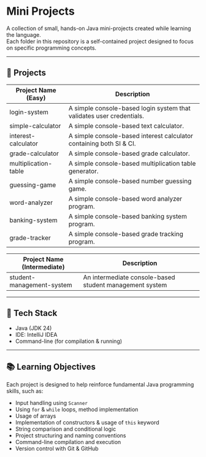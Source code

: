 # Mini Projects

A collection of small, hands-on Java mini-projects created while learning the language.  
Each folder in this repository is a self-contained project designed to focus on specific programming concepts.

---

## 📁 Projects

| Project Name (Easy)  | Description                                                          |
|----------------------|----------------------------------------------------------------------|
| login-system         | A simple console-based login system that validates user credentials. |
| simple-calculator    | A simple console-based text calculator.                              |
| interest-calculator  | A simple console-based interest calculator containing both SI & CI.  |
| grade-calculator     | A simple console-based grade calculator.                             |
| multiplication-table | A simple console-based multiplication table generator.               |
| guessing-game        | A simple console-based number guessing game.                         |
| word-analyzer        | A simple console-based word analyzer program.                        |
| banking-system       | A simple console-based banking system program.                       |
| grade-tracker        | A simple console-based grade tracking program.                       |


| Project Name (Intermediate)  | Description                                                   |
|------------------------------|---------------------------------------------------------------|
| student-management-system    | An intermediate console-based student management system       |

---

## 📌 Tech Stack

- Java (JDK 24)
- IDE: IntelliJ IDEA
- Command-line (for compilation & running)

---

## 📚 Learning Objectives

Each project is designed to help reinforce fundamental Java programming skills, such as:

- Input handling using `Scanner`
- Using `for` & `while` loops, method implementation
- Usage of arrays
- Implementation of constructors & usage of `this` keyword
- String comparison and conditional logic
- Project structuring and naming conventions
- Command-line compilation and execution
- Version control with Git & GitHub
